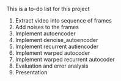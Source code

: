 This is a to-do list for this project
1. Extract video into sequence of frames
2. Add noises to the frames
3. Implement autoencoder
4. Implement denoise_autoencoder
5. Implement recurrent autiencoder
6. Implement warped autocoder
7. Implement warped recurrent autocoder
8. Evaluation and error analysis
9. Presentation
